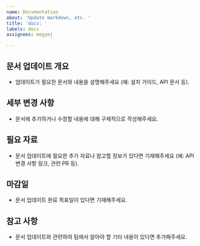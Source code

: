 ```yaml
---
name: Documentation
about: 'Update markdown, etc. '
title: 'docs: '
labels: docs
assignees: megymj

---
```


## 문서 업데이트 개요
- 업데이트가 필요한 문서와 내용을 설명해주세요 (예: 설치 가이드, API 문서 등).

## 세부 변경 사항
- 문서에 추가하거나 수정할 내용에 대해 구체적으로 작성해주세요.

## 필요 자료
- 문서 업데이트에 필요한 추가 자료나 참고할 정보가 있다면 기재해주세요 (예: API 변경 사항 링크, 관련 PR 등).

## 마감일
- 문서 업데이트 완료 목표일이 있다면 기재해주세요.

## 참고 사항
- 문서 업데이트와 관련하여 팀에서 알아야 할 기타 내용이 있다면 추가해주세요.
